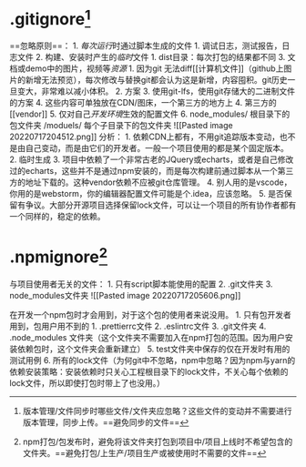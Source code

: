 # .gitignore[^1] 
==忽略原则==：
	1. *每次运行*时通过脚本生成的文件
		1. 调试日志，测试报告，日志文件
	2. 构建、安装时产生的*临时*文件
		1. dist目录：每次打包的结果都不同
	3. 文档或demo中的图片，视频等*资源*
		1. 因为git 无法diff[[计算机文件]]（github上图片的新增无法预览），每次修改与替换git都会认为这是新增，内容囤积。git历史一旦变大，非常难以减小体积。
		2. 方案
			3. 使用git-lfs，使用git存储大的二进制文件的方案
			4. 这些内容可单独放在CDN/图床，一个第三方的地方上
	4. 第三方的[[vendor]] 
	5. 仅对自己*开发环境*生效的配置文件
	6. node_modules/   根目录下的包文件夹
\/moduels/  每个子目录下的包文件夹
![[Pasted image 20220717204512.png]]
分析：
	1. 依赖CDN上都有，不用git追踪版本变动，也不是由自己变动，而是由它们的开发者。一般一个项目使用的都是某个固定版本。
	2. 临时生成
	3. 项目中依赖了一个非常古老的JQuery或echarts，或者是自己修改过的echarts，这些并不是通过npm安装的，而是每次构建前通过脚本从一个第三方的地址下载的。这种vendor依赖不应被git仓库管理。
	4. 别人用的是vscode，你用的是webstorm，你的编辑器配置文件可能是个.idea，应该忽略。
	5. 是否保留有争议。大部分开源项目选择保留lock文件，可以让一个项目的所有协作者都有一个同样的，稳定的依赖。

# .npmignore[^2]
与项目使用者无关的文件：
	1. 只有script脚本能使用的配置
	2. .git文件夹
	3. node_modules文件夹
![[Pasted image 20220717205606.png]]

在开发一个npm包时才会用到，对于这个包的使用者来说没用。
	1. 只有包开发者用到，包用户用不到的
		1. .prettierrc文件
		2. .eslintrc文件
		3. .git文件夹
		4. .node_modules 文件夹（这个文件夹不需要加入在npm打包的范围。因为用户安装依赖包时，这个文件夹会重新建立）
		5. test文件夹中保存的仅在开发时有用的测试用例
		6. 所有的lock文件（为何git中不忽略，npm中忽略？因为npm与yarn的依赖安装策略：安装依赖时只关心工程根目录下的lock文件，不关心每个依赖的lock文件，所以即使打包时带上了也没用。）



[^1]: 版本管理/文件同步时哪些文件/文件夹应忽略？这些文件的变动并不需要进行版本管理，同步上传。==避免同步的文件==
[^2]: npm打包/包发布时，避免将该文件夹打包到项目中/项目上线时不希望包含的文件夹。==避免打包/上生产/项目生产或被使用时不需要的文件==